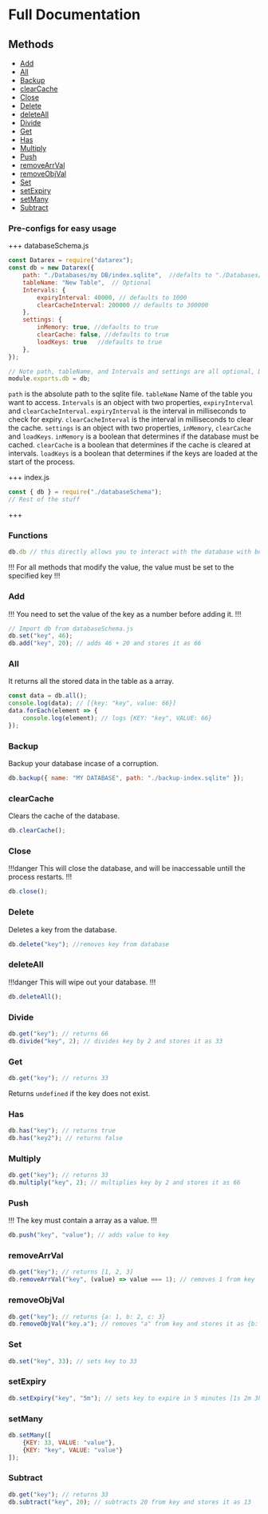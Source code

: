 # Full Documentation

## Methods

- [Add](#add)
- [All](#all)
- [Backup](#backup)
- [clearCache](#clearcache)
- [Close](#close)
- [Delete](#delete)
- [deleteAll](#deleteall)
- [Divide](#divide)
- [Get](#get)
- [Has](#has)
- [Multiply](#multiply)
- [Push](#push)
- [removeArrVal](#removearrval)
- [removeObjVal](#removeobjval)
- [Set](#set)
- [setExpiry](#setexpiry)
- [setMany](#setmany)
- [Subtract](#subtract)

### Pre-configs for easy usage

+++ databaseSchema.js

```js
const Datarex = require("datarex");
const db = new Datarex({
    path: "./Databases/my DB/index.sqlite",  //defalts to "./Databases/index.sqlite"
    tableName: "New Table",  // Optional
    Intervals: {
        expiryInterval: 40000, // defaults to 1000
        clearCacheInterval: 200000 // defaults to 300000
    },
    settings: {
        inMemory: true, //defaults to true
        clearCache: false, //defaults to true
        loadKeys: true   //defaults to true
    },
});

// Note path, tableName, and Intervals and settings are all optional, Defaults are already set
module.exports.db = db;
```

`path` is the absolute path to the sqlite file.
`tableName` Name of the table you want to access.
`Intervals` is an object with two properties, `expiryInterval` and `clearCacheInterval`.
`expiryInterval` is the interval in milliseconds to check for expiry.
`clearCacheInterval` is the interval in milliseconds to clear the cache.
`settings` is an object with two properties, `inMemory`, `clearCache` and `loadKeys`.
`inMemory` is a boolean that determines if the database must be cached.
`clearCache` is a boolean that determines if the cache is cleared at intervals.
`loadKeys` is a boolean that determines if the keys are loaded at the start of the process.

+++ index.js

```js
const { db } = require("./databaseSchema");
// Rest of the stuff
```

+++

### Functions

```js
db.db // this directly allows you to interact with the database with better-sqlite3 SQL 
```

!!!
For all methods that modify the value, the value must be set to the specified key
!!!

### Add

!!!
You need to set the value of the key as a number before adding it.
!!!

```js
// Import db from databaseSchema.js
db.set("key", 46);
db.add("key", 20); // adds 46 + 20 and stores it as 66
```

### All

It returns all the stored data in the table as a array.

```js
const data = db.all();
console.log(data); // [{key: "key", value: 66}]
data.forEach(element => {
    console.log(element); // logs {KEY: "key", VALUE: 66}
});
```

### Backup

Backup your database incase of a corruption.

```js
db.backup({ name: "MY DATABASE", path: "./backup-index.sqlite" });
```

### clearCache

Clears the cache of the database.

```js
db.clearCache();
```

### Close

!!!danger
This will close the database, and will be inaccessable untill the process restarts.
!!!

```js
db.close();
```

### Delete

Deletes a key from the database.

```js
db.delete("key"); //removes key from database
```

### deleteAll

!!!danger
This will wipe out your database.
!!!

```js
db.deleteAll();
```

### Divide

```js
db.get("key"); // returns 66
db.divide("key", 2); // divides key by 2 and stores it as 33
```

### Get

```js
db.get("key"); // returns 33
```

Returns `undefined` if the key does not exist.

### Has

```js
db.has("key"); // returns true
db.has("key2"); // returns false
```

### Multiply

```js
db.get("key"); // returns 33
db.multiply("key", 2); // multiplies key by 2 and stores it as 66
```

### Push

!!!
The key must contain a array as a value.
!!!

```js
db.push("key", "value"); // adds value to key
```

### removeArrVal

```js
db.get("key"); // returns [1, 2, 3]
db.removeArrVal("key", (value) => value === 1); // removes 1 from key
```

### removeObjVal

```js
db.get("key"); // returns {a: 1, b: 2, c: 3}
db.removeObjVal("key.a"); // removes "a" from key and stores it as {b: 2, c: 3}
```

### Set

```js
db.set("key", 33); // sets key to 33
```

### setExpiry

```js
db.setExpiry("key", "5m"); // sets key to expire in 5 minutes [1s 2m 3h 4d 5mo 6y]
```

### setMany

```js
db.setMany([
    {KEY: 33, VALUE: "value"},
    {KEY: "key", VALUE: "value"}
]);
```

### Subtract

```js
db.get("key"); // returns 33
db.subtract("key", 20); // subtracts 20 from key and stores it as 13
```
